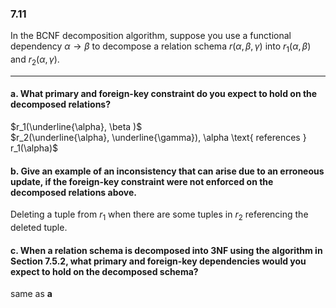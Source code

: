 ### 7.11

In the BCNF decomposition algorithm, suppose you use a functional dependency $\alpha \rightarrow \beta$ to decompose a relation schema $r(\alpha, \beta, \gamma)$ into $r_1(\alpha, \beta)$ and $r_2(\alpha, \gamma)$. 

---

#### a. What primary and foreign-key constraint do you expect to hold on the decomposed relations?</b> <br> 

$r_1(\underline{\alpha}, \beta )$ <br>
$r_2(\underline{\alpha}, \underline{\gamma}), \alpha \text{ references } r_1(\alpha)$

#### b. Give an example of an inconsistency that can arise due to an erroneous update, if the foreign-key constraint were not enforced on the decomposed relations above. <br> 

Deleting a tuple from $r_1$ when there are some tuples in $r_2$ referencing the deleted tuple.

#### c. When a relation schema is decomposed into 3NF using the algorithm in Section 7.5.2, what primary and foreign-key dependencies would you expect to hold on the decomposed schema? <br> 

same as **a**